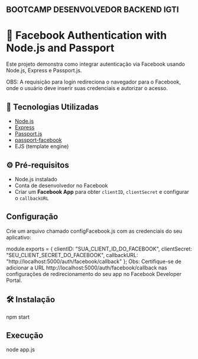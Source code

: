 ## BOOTCAMP DESENVOLVEDOR BACKEND IGTI

# 🔐 Facebook Authentication with Node.js and Passport

Este projeto demonstra como integrar autenticação via Facebook usando Node.js, Express e Passport.js.

OBS: A requisição para login redireciona o navegador para o Facebook, onde o usuário deve inserir suas credenciais e autorizar o acesso.

## 🚀 Tecnologias Utilizadas

- [Node.js](https://nodejs.org/)
- [Express](https://expressjs.com/)
- [Passport.js](http://www.passportjs.org/)
- [passport-facebook](http://www.passportjs.org/packages/passport-facebook/)
- EJS (template engine)

## ⚙️ Pré-requisitos

- Node.js instalado
- Conta de desenvolvedor no Facebook
- Criar um **Facebook App** para obter `clientID`, `clientSecret` e configurar o `callbackURL`

## Configuração

Crie um arquivo chamado configFacebook.js com as credenciais do seu aplicativo:

module.exports = {
    clientID: "SUA_CLIENT_ID_DO_FACEBOOK",
    clientSecret: "SEU_CLIENT_SECRET_DO_FACEBOOK",
    callbackURL: "http://localhost:5000/auth/facebook/callback"
};
Obs: Certifique-se de adicionar a URL http://localhost:5000/auth/facebook/callback nas configurações de redirecionamento do seu app no Facebook Developer Portal.

## 🛠️ Instalação

npm start

## Execução

node app.js

